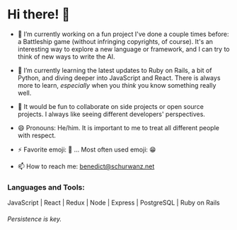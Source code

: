 # Hi there! 👋

- 🔭 I’m currently working on a fun project I've done a couple times before: a Battleship game (without infringing copyrights, of course). It's an interesting way to explore a new language or framework, and I can try to think of new ways to write the AI. 

- 🌱 I’m currently learning the latest updates to Ruby on Rails, a bit of Python, and diving deeper into JavaScript and React. There is always more to learn, _especially_ when you _think_ you know something really well.

- 👯 It would be fun to collaborate on side projects or open source projects. I always like seeing different developers' perspectives. 

- 😄 Pronouns: He/him. It is important to me to treat all different people with respect. 

- ⚡ Favorite emoji: 🤔  ...  Most often used emoji: 😁

- 📫 How to reach me: benedict@schurwanz.net


### Languages and Tools:
JavaScript | React | Redux | Node | Express | PostgreSQL | Ruby on Rails

###### Persistence is key.
